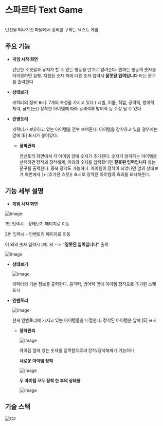 # 스파르타 Text Game 

</br>
던전을 떠나기전 마을에서 장비를 구하는 텍스트 게임

</br>

## 주요 기능
* **게임 시작 화면**
  
  간단한 소갯말과 유저가 할 수 있는 행동을 번호로 알려준다. 원하는 행동의 숫자를 타이핑하면 실행.
  지정된 숫자 외에 다른 숫자 입력시 **잘못된 입력입니다** 라는 문구를 출력한다
  
* **상태보기**
  
  캐릭터의 정보 표기. 7개의 속성을 가지고 있다 ( 레벨, 이름, 직업, 공격력, 방어력, 체력, 골드(돈))
  장착한 아이템에 따라 공격력과 방어력 등 수정 될 수 있다
  
* **인벤토리**

  캐릭터가 보유하고 있는 아이템을 전부 보여준다. 아이템을 장착하고 있을 경우에는 앞에 [E] 표시가 붙어있다.
  
  * **장착관리**

    인벤토리 화면에서 각 아이템 앞에 숫자가 추가된다.
    숫자가 일치하는 아이템을 선택하면 장착과 장착해제, 이외의 숫자를 입력했다면 **잘못된 입력입니다** 라는 문구를 출력한다.
    중복 장착도 가능하다.
    아이템이 장착이 되었다면 앞의 상태보기 화면에서 (+ (추가된 스탯)) 표시로 장착된 아이템의 효과를 표시해준다. 



## 기능 세부 설명
* **게임 시작 화면**
  
![image](https://github.com/suhyunChun/week2_text_game-/assets/89771577/ad27bf08-6b80-4714-a6ef-94a543d5f6fc)

  1번 입력시 - 상태보기 페이지로 이동

  2번 입력시 - 인벤토리 페이지로 이동

  이 외의 숫자 입력시 (예. 3) --> **"잘못된 입력입니다"** 출력 

  ![image](https://github.com/suhyunChun/week2_text_game-/assets/89771577/b94e12e6-b946-4af8-98b0-675404d5cd3d)
    
* **상태보기**
  
  ![image](https://github.com/suhyunChun/week2_text_game-/assets/89771577/f74f5cb2-c05c-4511-8429-5398d596d332)

  캐릭터의 기본 정보들 출력한다.
  공격력, 방어력 옆에 아이템 장착으로 추가된 스탯 표시 

* **인벤토리**
  
  ![image](https://github.com/suhyunChun/week2_text_game-/assets/89771577/7a81e929-6364-41c7-8e2c-89859b8a0cd7)
 
  현재 인벤토리에 가지고 있는 아이템들을 나열한다.
  장착된 아이템은 앞에 [E] 표시 

  * **장착관리**
    
      ![image](https://github.com/suhyunChun/week2_text_game-/assets/89771577/d9a6d724-728b-46d4-9e20-ec3211a23def)
    
      아이템 옆에 있는 숫자를 입력함으로써 장착/장착해제가 가능하다

      **새로운 아이템 장착**
    
      ![image](https://github.com/suhyunChun/week2_text_game-/assets/89771577/dd0430ed-0989-40a7-bd81-4c6be787e161)


      **두 아이템 모두 장착 한 후의 상태창**
    
      ![image](https://github.com/suhyunChun/week2_text_game-/assets/89771577/c634c5cc-698a-43d9-9964-44b0e8d2235f)
 
   



##  기술 스택

![C#](https://img.shields.io/badge/-C%23-%7ED321?logo=Csharp&style=flat)

